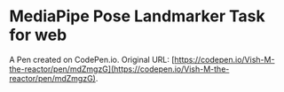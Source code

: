 # MediaPipe Pose Landmarker Task for web

A Pen created on CodePen.io. Original URL: [https://codepen.io/Vish-M-the-reactor/pen/mdZmgzG](https://codepen.io/Vish-M-the-reactor/pen/mdZmgzG).

